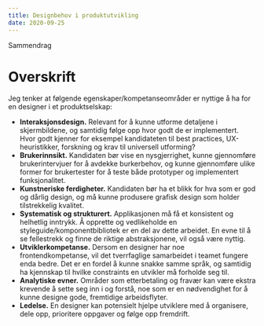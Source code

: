 ```yaml
---
title: Designbehov i produktutvikling
date: 2020-09-25
---
```


Sammendrag

# Overskrift

Jeg tenker at følgende egenskaper/kompetanseområder er nyttige å ha for en designer i et produktselskap:

- **Interaksjonsdesign.** Relevant for å kunne utforme detaljene i skjermbildene, og samtidig følge opp hvor godt de er implementert. Hvor godt kjenner for eksempel kandidateten til best practices, UX-heuristikker, forskning og krav til universell utforming?
- **Brukerinnsikt.** Kandidaten bør vise en nysgjerrighet, kunne gjennomføre brukerintervjuer for å avdekke burkerbehov, og kunne gjennomføre ulike former for brukertester for å teste både prototyper og implementert funksjonalitet.
- **Kunstneriske ferdigheter.** Kandidaten bør ha et blikk for hva som er god og dårlig design, og må kunne produsere grafisk design som holder tilstrekkelig kvalitet.
- **Systematisk og strukturert.** Applikasjonen må få et konsistent og helhetlig inntrykk. Å opprette og vedlikeholde en styleguide/komponentbibliotek er en del av dette arbeidet. En evne til å se fellestrekk og finne de riktige abstraksjonene, vil også være nyttig.
- **Utviklerkompetanse.** Dersom en designer har noe frontendkompetanse, vil det tverrfaglige samarbeidet i teamet fungere enda bedre. Det er en fordel å kunne snakke samme språk, og samtidig ha kjennskap til hvilke constraints en utvikler må forholde seg til.
- **Analytiske evner.** Områder som etterbetaling og fravær kan være ekstra krevende å sette seg inn i og forstå, noe som er en nødvendighet for å kunne designe gode, fremtidige arbeidsflyter.
- **Ledelse.** En designer kan potensielt hjelpe utviklere med å organisere, dele opp, prioritere oppgaver og følge opp fremdrift.